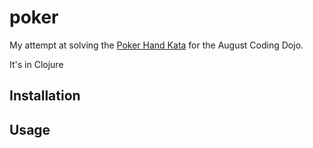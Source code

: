 # poker
My attempt at solving the [Poker Hand Kata](http://codingdojo.org/cgi-bin/wiki.pl?KataPokerHands)
for the August Coding Dojo.

It's in Clojure 

## Installation

## Usage



